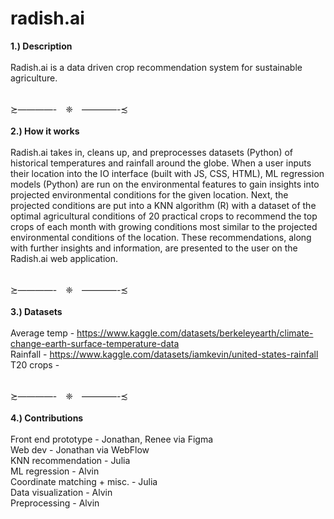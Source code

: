 # radish.ai
<b/>1.) Description</b><br />
<br />Radish.ai is a data driven crop recommendation system for sustainable agriculture.

<br />≿————-　❈　————-≾<br /><br />
<b/>2.) How it works</b><br />
<br />Radish.ai takes in, cleans up, and preprocesses datasets (Python) of historical temperatures and rainfall around the globe. When a user inputs their location into the IO interface (built with JS, CSS, HTML), ML regression models (Python) are run on the environmental features to gain insights into projected environmental conditions for the given location. Next, the projected conditions are put into a KNN algorithm (R) with a dataset of the optimal agricultural conditions of 20 practical crops to recommend the top crops of each month with growing conditions most similar to the projected environmental conditions of the location. These recommendations, along with further insights and information, are presented to the user on the Radish.ai web application.

<br />≿————-　❈　————-≾<br /><br />
<b/>3.) Datasets</b>
<br /><br />
Average temp - https://www.kaggle.com/datasets/berkeleyearth/climate-change-earth-surface-temperature-data<br />
Rainfall - https://www.kaggle.com/datasets/iamkevin/united-states-rainfall<br />
T20 crops - <br />

<br />≿————-　❈　————-≾<br /><br />
<b/>4.) Contributions</b>
<br /><br />
Front end prototype - Jonathan, Renee via Figma<br />
Web dev - Jonathan via WebFlow<br />
KNN recommendation - Julia<br />
ML regression - Alvin<br />
Coordinate matching + misc. - Julia<br />
Data visualization - Alvin<br />
Preprocessing - Alvin<br />
